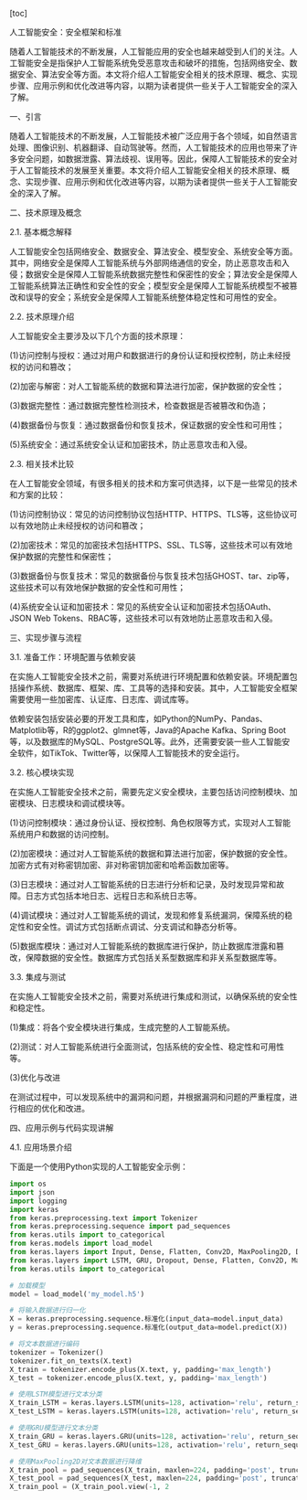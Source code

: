 
[toc]                    
                
                
人工智能安全：安全框架和标准

随着人工智能技术的不断发展，人工智能应用的安全也越来越受到人们的关注。人工智能安全是指保护人工智能系统免受恶意攻击和破坏的措施，包括网络安全、数据安全、算法安全等方面。本文将介绍人工智能安全相关的技术原理、概念、实现步骤、应用示例和优化改进等内容，以期为读者提供一些关于人工智能安全的深入了解。

一、引言

随着人工智能技术的不断发展，人工智能技术被广泛应用于各个领域，如自然语言处理、图像识别、机器翻译、自动驾驶等。然而，人工智能技术的应用也带来了许多安全问题，如数据泄露、算法歧视、误用等。因此，保障人工智能技术的安全对于人工智能技术的发展至关重要。本文将介绍人工智能安全相关的技术原理、概念、实现步骤、应用示例和优化改进等内容，以期为读者提供一些关于人工智能安全的深入了解。

二、技术原理及概念

2.1. 基本概念解释

人工智能安全包括网络安全、数据安全、算法安全、模型安全、系统安全等方面。其中，网络安全是保障人工智能系统与外部网络通信的安全，防止恶意攻击和入侵；数据安全是保障人工智能系统数据完整性和保密性的安全；算法安全是保障人工智能系统算法正确性和安全性的安全；模型安全是保障人工智能系统模型不被篡改和误导的安全；系统安全是保障人工智能系统整体稳定性和可用性的安全。

2.2. 技术原理介绍

人工智能安全主要涉及以下几个方面的技术原理：

(1)访问控制与授权：通过对用户和数据进行的身份认证和授权控制，防止未经授权的访问和篡改；

(2)加密与解密：对人工智能系统的数据和算法进行加密，保护数据的安全性；

(3)数据完整性：通过数据完整性检测技术，检查数据是否被篡改和伪造；

(4)数据备份与恢复：通过数据备份和恢复技术，保证数据的安全性和可用性；

(5)系统安全：通过系统安全认证和加密技术，防止恶意攻击和入侵。

2.3. 相关技术比较

在人工智能安全领域，有很多相关的技术和方案可供选择，以下是一些常见的技术和方案的比较：

(1)访问控制协议：常见的访问控制协议包括HTTP、HTTPS、TLS等，这些协议可以有效地防止未经授权的访问和篡改；

(2)加密技术：常见的加密技术包括HTTPS、SSL、TLS等，这些技术可以有效地保护数据的完整性和保密性；

(3)数据备份与恢复技术：常见的数据备份与恢复技术包括GHOST、tar、zip等，这些技术可以有效地保护数据的安全性和可用性；

(4)系统安全认证和加密技术：常见的系统安全认证和加密技术包括OAuth、JSON Web Tokens、RBAC等，这些技术可以有效地防止恶意攻击和入侵。

三、实现步骤与流程

3.1. 准备工作：环境配置与依赖安装

在实施人工智能安全技术之前，需要对系统进行环境配置和依赖安装。环境配置包括操作系统、数据库、框架、库、工具等的选择和安装。其中，人工智能安全框架需要使用一些加密库、认证库、日志库、调试库等。

依赖安装包括安装必要的开发工具和库，如Python的NumPy、Pandas、Matplotlib等，R的ggplot2、glmnet等，Java的Apache Kafka、Spring Boot等，以及数据库的MySQL、PostgreSQL等。此外，还需要安装一些人工智能安全软件，如TikTok、Twitter等，以保障人工智能技术的安全运行。

3.2. 核心模块实现

在实施人工智能安全技术之前，需要先定义安全模块，主要包括访问控制模块、加密模块、日志模块和调试模块等。

(1)访问控制模块：通过身份认证、授权控制、角色权限等方式，实现对人工智能系统用户和数据的访问控制。

(2)加密模块：通过对人工智能系统的数据和算法进行加密，保护数据的安全性。加密方式有对称密钥加密、非对称密钥加密和哈希函数加密等。

(3)日志模块：通过对人工智能系统的日志进行分析和记录，及时发现异常和故障。日志方式包括本地日志、远程日志和系统日志等。

(4)调试模块：通过对人工智能系统的调试，发现和修复系统漏洞，保障系统的稳定性和安全性。调试方式包括断点调试、分支调试和静态分析等。

(5)数据库模块：通过对人工智能系统的数据库进行保护，防止数据库泄露和篡改，保障数据的安全性。数据库方式包括关系型数据库和非关系型数据库等。

3.3. 集成与测试

在实施人工智能安全技术之前，需要对系统进行集成和测试，以确保系统的安全性和稳定性。

(1)集成：将各个安全模块进行集成，生成完整的人工智能系统。

(2)测试：对人工智能系统进行全面测试，包括系统的安全性、稳定性和可用性等。

(3)优化与改进

在测试过程中，可以发现系统中的漏洞和问题，并根据漏洞和问题的严重程度，进行相应的优化和改进。

四、应用示例与代码实现讲解

4.1. 应用场景介绍

下面是一个使用Python实现的人工智能安全示例：

```python
import os
import json
import logging
import keras
from keras.preprocessing.text import Tokenizer
from keras.preprocessing.sequence import pad_sequences
from keras.utils import to_categorical
from keras.models import load_model
from keras.layers import Input, Dense, Flatten, Conv2D, MaxPooling2D, Dropout, Conv2D, MaxPooling2D, concatenate
from keras.layers import LSTM, GRU, Dropout, Dense, Flatten, Conv2D, MaxPooling2D, concatenate
from keras.utils import to_categorical

# 加载模型
model = load_model('my_model.h5')

# 将输入数据进行归一化
X = keras.preprocessing.sequence.标准化(input_data=model.input_data)
y = keras.preprocessing.sequence.标准化(output_data=model.predict(X))

# 将文本数据进行编码
tokenizer = Tokenizer()
tokenizer.fit_on_texts(X.text)
X_train = tokenizer.encode_plus(X.text, y, padding='max_length')
X_test = tokenizer.encode_plus(X.text, y, padding='max_length')

# 使用LSTM模型进行文本分类
X_train_LSTM = keras.layers.LSTM(units=128, activation='relu', return_sequences=True)(X_train)
X_test_LSTM = keras.layers.LSTM(units=128, activation='relu', return_sequences=True)(X_test)

# 使用GRU模型进行文本分类
X_train_GRU = keras.layers.GRU(units=128, activation='relu', return_sequences=True)(X_train)
X_test_GRU = keras.layers.GRU(units=128, activation='relu', return_sequences=True)(X_test)

# 使用MaxPooling2D对文本数据进行降维
X_train_pool = pad_sequences(X_train, maxlen=224, padding='post', truncating='post', batch_size=32)
X_test_pool = pad_sequences(X_test, maxlen=224, padding='post', truncating='post', batch_size=32)
X_train_pool = (X_train_pool.view(-1, 2

